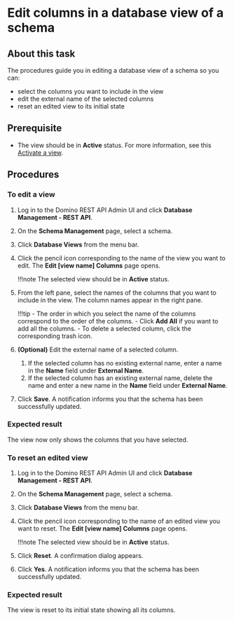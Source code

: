 # Edit columns in a database view of a schema
 
## About this task
 
The procedures guide you in editing a database view of a schema so you can:

- select the columns you want to include in the view 
- edit the external name of the selected columns
- reset an edited view to its initial state
 
## Prerequisite
 
- The view should be in **Active** status. For more information, see this [Activate a view](../../references/usingdominorestapi/administrationui.md#activate-a-view).

## Procedures 

### To edit a view
 
1. Log in to the Domino REST API Admin UI and click **Database Management - REST API**.
2. On the **Schema Management** page, select a schema.
3. Click **Database Views** from the menu bar. 
4. Click the pencil icon corresponding to the name of the view you want to edit. The **Edit [view name] Columns** page opens. 
    
    !!!note
        The selected view should be in **Active** status.

5. From the left pane, select the names of the columns that you want to include in the view. The column names appear in the right pane. 

    !!!tip
	    - The order in which you select the name of the columns correspond to the order of the columns.
	    - Click **Add All** if you want to add all the columns. 
	    - To delete a selected column, click the corresponding trash icon. 

6.  **(Optional)** Edit the external name of a selected column.
	1. If the selected column has no existing external name, enter a name in the **Name** field under **External Name**.
	2. If the selected column has an existing external name, delete the name and enter a new name in the **Name** field under **External Name**.
7. Click **Save**. A notification informs you that the schema has been successfully updated.   

### Expected result 

The view now only shows the columns that you have selected.
 
### To reset an edited view
 
1. Log in to the Domino REST API Admin UI and click **Database Management - REST API**.
2. On the **Schema Management** page, select a schema.
3. Click **Database Views** from the menu bar. 
4. Click the pencil icon corresponding to the name of an edited view you want to reset. The **Edit [view name] Columns** page opens. 
    
    !!!note
        The selected view should be in **Active** status.

5. Click **Reset**. A confirmation dialog appears.
6. Click **Yes**. A notification informs you that the schema has been successfully updated.

### Expected result

The view is reset to its initial state showing all its columns.
